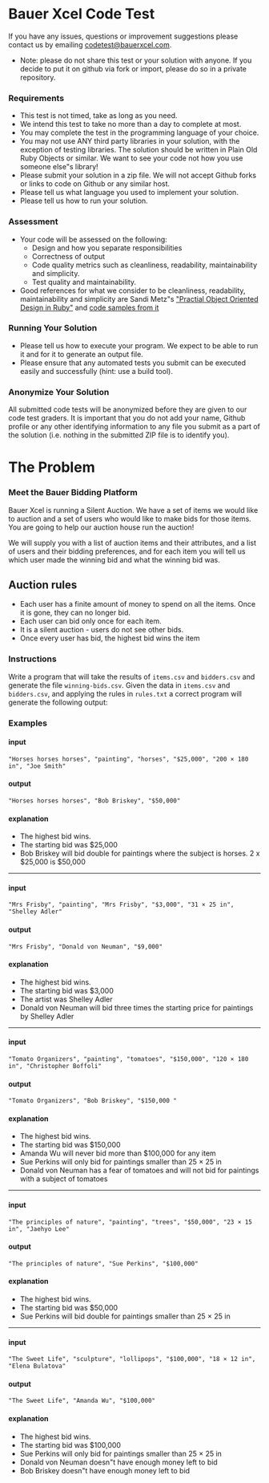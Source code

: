 # Bauer Xcel Code Test

If you have any issues, questions or improvement suggestions please contact us by emailing
codetest@bauerxcel.com.

* Note: please do not share this test or your solution with anyone. If you decide to
put it on github via fork or import, please do so in a private repository.

### Requirements

 - This test is not timed, take as long as you need.
 - We intend this test to take no more than a day to complete at most.
 - You may complete the test in the programming language of your choice.
 - You may not use ANY third party libraries in your solution, with the exception of testing libraries. 
 The solution should be written in Plain Old Ruby Objects or similar. We want to see your code not how you use someone else"s library!
 - Please submit your solution in a zip file. We will not accept Github forks or links to code on Github or any similar
 host.
 - Please tell us what language you used to implement your solution.
 - Please tell us how to run your solution.

### Assessment

- Your code will be assessed on the following:
    - Design and how you separate responsibilities
    - Correctness of output
    - Code quality metrics such as cleanliness, readability, maintainability and simplicity.
    - Test quality and maintainability.
- Good references for what we consider to be cleanliness, readability, maintainability and simplicity are
Sandi Metz"s ["Practial Object Oriented Design in Ruby"](http://www.poodr.com/) and
[code samples from it](https://github.com/skmetz/poodr/)

### Running Your Solution

- Please tell us how to execute your program. We expect to be able to run it and for it to generate an output file.
- Please ensure that any automated tests you submit can be executed easily and successfully (hint: use a build tool).

### Anonymize Your Solution

All submitted code tests will be anonymized before they are given to our code test graders. It is important that
you do not add your name, Github profile or any other identifying information to any file you submit as a part of the
solution (i.e. nothing in the submitted ZIP file is to identify you).

# The Problem

### Meet the Bauer Bidding Platform

Bauer Xcel is running a Silent Auction. We have a set of items we would like to auction and a set of users who would like to make bids
for those items. You are going to help our auction house run the auction!

We will supply you with a list of auction items and their attributes, and a list of users and their bidding preferences, and for each item
you will tell us which user made the winning bid and what the winning bid was.

## Auction rules

- Each user has a finite amount of money to spend on all the items. Once it is gone, they can no longer bid.
- Each user can bid only once for each item.
- It is a silent auction - users do not see other bids.
- Once every user has bid, the highest bid wins the item

### Instructions

Write a program that will take the results of `items.csv` and `bidders.csv` and generate the file `winning-bids.csv`. Given the data in `items.csv` 
and `bidders.csv`, and applying the rules in `rules.txt`  a correct program will generate the following output:



### Examples


#### input
```
"Horses horses horses", "painting", "horses", "$25,000", "200 × 180 in", "Joe Smith"
```

#### output
```
"Horses horses horses", "Bob Briskey", "$50,000"
```

#### explanation
- The highest bid wins. 
- The starting bid was $25,000
- Bob Briskey will bid double for paintings where the subject is horses. 2 x $25,000 is $50,000


___

#### input
```
"Mrs Frisby", "painting", "Mrs Frisby", "$3,000", "31 × 25 in", "Shelley Adler"
```

#### output
```
"Mrs Frisby", "Donald von Neuman", "$9,000"
```

#### explanation
- The highest bid wins. 
- The starting bid was $3,000
- The artist was Shelley Adler
- Donald von Neuman will bid three times the starting price for paintings by Shelley Adler

___

#### input
```
"Tomato Organizers", "painting", "tomatoes", "$150,000", "120 × 180 in", "Christopher Boffoli"
```

#### output
```
"Tomato Organizers", "Bob Briskey", "$150,000 "
```

#### explanation
- The highest bid wins. 
- The starting bid was $150,000
- Amanda Wu will never bid more than $100,000 for any item
- Sue Perkins will only bid for paintings smaller than 25 × 25 in
- Donald von Neuman has a fear of tomatoes and will not bid for paintings with a subject of tomatoes

___

#### input
```
"The principles of nature", "painting", "trees", "$50,000", "23 × 15 in", "Jaehyo Lee"
```

#### output
```
"The principles of nature", "Sue Perkins", "$100,000"
```

#### explanation
- The highest bid wins. 
- The starting bid was $50,000
- Sue Perkins will bid double for paintings smaller than 25 × 25 in

___

#### input
```
"The Sweet Life", "sculpture", "lollipops", "$100,000", "18 × 12 in", "Elena Bulatova"
```

#### output
```
"The Sweet Life", "Amanda Wu", "$100,000"
```

#### explanation
- The highest bid wins. 
- The starting bid was $100,000
- Sue Perkins will only bid for paintings smaller than 25 × 25 in
- Donald von Neuman doesn"t have enough money left to bid
- Bob Briskey doesn"t have enough money left to bid